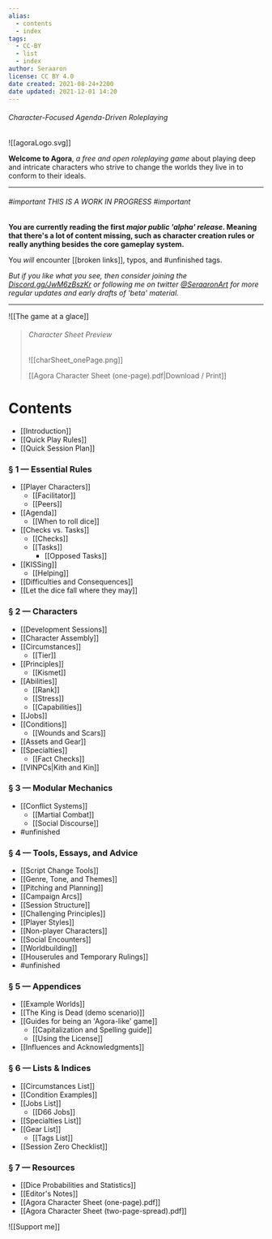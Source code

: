 ```yaml
---
alias:
  - contents
  - index
tags:
  - CC-BY
  - list
  - index
author: Seraaron
license: CC BY 4.0
date created: 2021-08-24+2200
date updated: 2021-12-01 14:20
---
```


###### Character-Focused Agenda-Driven Roleplaying

![[agoraLogo.svg]]

**Welcome to Agora**, _a free and open roleplaying game_ about playing deep and intricate characters who strive to change the worlds they live in to conform to their ideals.

---

###### #important THIS IS A WORK IN PROGRESS #important

**You are currently reading the first _major public 'alpha' release_. Meaning that there's a lot of content missing, such as character creation rules or really anything besides the core gameplay system.**

You _will_ encounter [[broken links]], typos, and #unfinished tags.

_But if you like what you see, then consider joining the [Discord.gg/JwM6zBszKr](https://discord.gg/JwM6zBszKr) or following me on twitter [@SeraaronArt](https://twitter.com/SeraaronArt) for more regular updates and early drafts of 'beta' material._

---

![[The game at a glace]]

> ###### Character Sheet Preview
>
> ![[charSheet_onePage.png]]
>
> [[Agora Character Sheet (one-page).pdf|Download / Print]]

# Contents

- [[Introduction]]
- [[Quick Play Rules]]
- [[Quick Session Plan]]

### § 1 — Essential Rules

- [[Player Characters]]
	- [[Facilitator]]
	- [[Peers]]
- [[Agenda]]
	- [[When to roll dice]]
- [[Checks vs. Tasks]]
	- [[Checks]]
	- [[Tasks]]
		- [[Opposed Tasks]]
- [[KISSing]]
	- [[Helping]]
- [[Difficulties and Consequences]]
- [[Let the dice fall where they may]]

### § 2 — Characters

- [[Development Sessions]]
- [[Character Assembly]]
- [[Circumstances]]
	- [[Tier]]
- [[Principles]]
	- [[Kismet]]
- [[Abilities]]
	- [[Rank]]
	- [[Stress]]
	- [[Capabilities]]
- [[Jobs]]
- [[Conditions]]
	- [[Wounds and Scars]]
- [[Assets and Gear]]
- [[Specialties]]
	- [[Fact Checks]]
- [[VINPCs|Kith and Kin]]

### § 3 — Modular Mechanics

- [[Conflict Systems]]
	- [[Martial Combat]]
	- [[Social Discourse]]
- #unfinished

### § 4 — Tools, Essays, and Advice

- [[Script Change Tools]]
- [[Genre, Tone, and Themes]]
- [[Pitching and Planning]]
- [[Campaign Arcs]]
- [[Session Structure]]
- [[Challenging Principles]]
- [[Player Styles]]
- [[Non-player Characters]]
- [[Social Encounters]]
- [[Worldbuilding]]
- [[Houserules and Temporary Rulings]]
- #unfinished

### § 5 — Appendices

- [[Example Worlds]]
- [[The King is Dead (demo scenario)]]
- [[Guides for being an 'Agora-like' game]]
	- [[Capitalization and Spelling guide]]
	- [[Using the License]]
- [[Influences and Acknowledgments]]

### § 6 — Lists & Indices

- [[Circumstances List]]
- [[Condition Examples]]
- [[Jobs List]]
	- [[D66 Jobs]]
- [[Specialties List]]
- [[Gear List]]
	- [[Tags List]]
- [[Session Zero Checklist]]

### § 7 — Resources

- [[Dice Probabilities and Statistics]]
- [[Editor's Notes]]
- [[Agora Character Sheet (one-page).pdf]]
- [[Agora Character Sheet (two-page-spread).pdf]]

![[Support me]]

